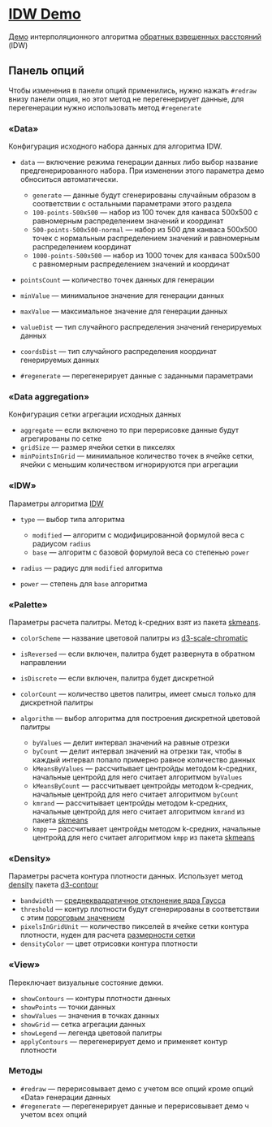 # [IDW Demo](https://kalyanov.github.io/idw/)

[Демо](https://kalyanov.github.io/idw/) интерполяционного алгоритма [обратных взвешенных расстояний](https://en.wikipedia.org/wiki/Inverse_distance_weighting) (IDW)

## Панель опций

Чтобы изменения в панели опций применились, нужно нажать `#redraw` внизу панели опция, но этот метод не перегенерирует данные, для перегенерации нужно использовать метод `#regenerate`

### «Data»

Конфигурация исходного набора данных для алгоритма IDW.

-   `data` — включение режима генерации данных либо выбор название предгенерированного набора. При изменении этого параметра демо обноситься автоматически.

    -   `generate` — данные будут сгенерированы случайным образом в соответствии с остальными параметрами этого раздела
    -   `100-points-500x500` — набор из 100 точек для канваса 500х500 с равномерным распределением значений и координат
    -   `500-points-500x500-normal` — набор из 500 для канваса 500х500 точек с нормальным распределением значений и равномерным распределением координат
    -   `1000-points-500x500` — набор из 1000 точек для канваса 500х500 с равномерным распределением значений и координат

-   `pointsCount` — количество точек данных для генерации
-   `minValue` — минимальное значение для генерации данных
-   `maxValue` — максимальное значение для генерации данных
-   `valueDist` — тип случайного распределения значений генерируемых данных
-   `coordsDist` — тип случайного распределения координат генерируемых данных
-   `#regenerate` — перегенерирует данные с заданными параметрами

### «Data aggregation»

Конфигурация сетки агрегации исходных данных

-   `aggregate` — если включено то при перерисовке данные будут агрегированы по сетке
-   `gridSize` — размер ячейки сетки в пикселях
-   `minPointsInGrid` — минимальное количество точек в ячейке сетки, ячейки с меньшим количеством игнорируются при агрегации

### «IDW»

Параметры алгоритма [IDW](https://en.wikipedia.org/wiki/Inverse_distance_weighting)

-   `type` — выбор типа алгоритма

    -   `modified` — алгоритм с модифицированной формулой веса с радиусом `radius`
    -   `base` — алгоритм с базовой формулой веса со степенью `power`

-   `radius` — радиус для `modified` алгоритма
-   `power` — степень для `base` алгоритма

### «Palette»

Параметры расчета палитры. Метод k-средних взят из пакета [skmeans](https://github.com/solzimer/skmeans).

-   `colorScheme` — название цветовой палитры из [d3-scale-chromatic](https://github.com/d3/d3-scale-chromatic)
-   `isReversed` — если включен, палитра будет развернута в обратном направлении
-   `isDiscrete` — если включен, палитра будет дискретной
-   `colorCount` — количество цветов палитры, имеет смысл только для дискретной палитры
-   `algorithm` — выбор алгоритма для построения дискретной цветовой палитры

    -   `byValues` — делит интервал значений на равные отрезки
    -   `byCount` — делит интервал значений на отрезки так, чтобы в каждый интервал попало примерно равное количество данных
    -   `kMeansByValues` — рассчитывает центройды методом k-средних, начальные центройд для него считает алгоритмом `byValues`
    -   `kMeansByCount` — рассчитывает центройды методом k-средних, начальные центройд для него считает алгоритмом `byСount`
    -   `kmrand` — рассчитывает центройды методом k-средних, начальные центройд для него считает алгоритмом `kmrand` из пакета [skmeans](https://github.com/solzimer/skmeans#api)
    -   `kmpp` — рассчитывает центройды методом k-средних, начальные центройд для него считает алгоритмом `kmpp` из пакета [skmeans](https://github.com/solzimer/skmeans#api)

### «Density»

Параметры расчета контура плотности данных. Использует метод [density](https://github.com/d3/d3-contour#_density) пакета [d3-contour](https://github.com/d3/d3-contour)

-   `bandwidth` — [среднеквадратичное отклонение ядра Гаусса](https://github.com/d3/d3-contour#density_bandwidth)
-   `threshold` — контур плотности будут сгенерированы в соответствии с этим [пороговым значением](https://github.com/d3/d3-contour#density_thresholds)
-   `pixelsInGridUnit` — количество пикселей в ячейке сетки контура плотности, нуден для расчета [размерности сетки](https://github.com/d3/d3-contour#density_size)
-   `densityColor` — цвет отрисовки контура плотности

### «View»

Переключает визуальные состояние демки.

-   `showContours` — контуры плотности данных
-   `showPoints` — точки данных
-   `showValues` — значения в точках данных
-   `showGrid` — сетка агрегации данных
-   `showLegend` — легенда цветовой палитры
-   `applyContours` — перегенерирует демо и применяет контур плотности

### Методы

-   `#redraw` — перерисовывает демо с учетом все опций кроме опций «Data» генерации данных
-   `#regenerate` — перегенерирует данные и перерисовывает демо ч учетом всех опций
